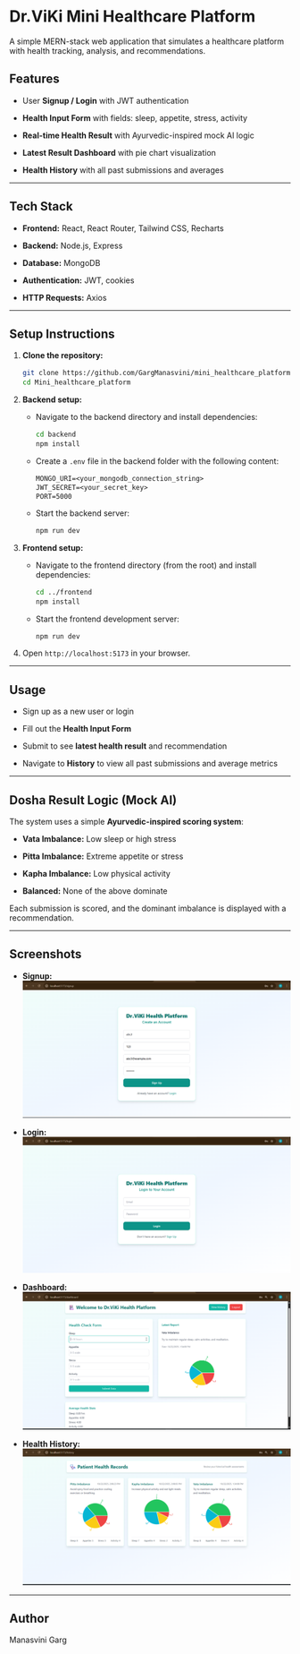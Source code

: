# Dr.ViKi Mini Healthcare Platform

A simple MERN-stack web application that simulates a healthcare platform with health tracking, analysis, and recommendations.



## Features

*   User **Signup / Login** with JWT authentication
    
*   **Health Input Form** with fields: sleep, appetite, stress, activity
    
*   **Real-time Health Result** with Ayurvedic-inspired mock AI logic
    
*   **Latest Result Dashboard** with pie chart visualization
    
*   **Health History** with all past submissions and averages
    

* * *

## Tech Stack

*   **Frontend:** React, React Router, Tailwind CSS, Recharts
    
*   **Backend:** Node.js, Express
    
*   **Database:** MongoDB
    
*   **Authentication:** JWT, cookies
    
*   **HTTP Requests:** Axios
    

* * *

## Setup Instructions

1.  **Clone the repository:**
    ```bash
    git clone https://github.com/GargManasvini/mini_healthcare_platform.git
    cd Mini_healthcare_platform
    ```

2.  **Backend setup:**
    * Navigate to the backend directory and install dependencies:
        ```bash
        cd backend
        npm install
        ```
    * Create a `.env` file in the backend folder with the following content:
        ```env
        MONGO_URI=<your_mongodb_connection_string>
        JWT_SECRET=<your_secret_key>
        PORT=5000
        ```
    * Start the backend server:
        ```bash
        npm run dev
        ```

3.  **Frontend setup:**
    * Navigate to the frontend directory (from the root) and install dependencies:
        ```bash
        cd ../frontend
        npm install
        ```
    * Start the frontend development server:
        ```bash
        npm run dev
        ```

4.  Open `http://localhost:5173` in your browser.
    

* * *

## Usage

*   Sign up as a new user or login
    
*   Fill out the **Health Input Form**
    
*   Submit to see **latest health result** and recommendation
    
*   Navigate to **History** to view all past submissions and average metrics
    

* * *

## Dosha Result Logic (Mock AI)

The system uses a simple **Ayurvedic-inspired scoring system**:

*   **Vata Imbalance:** Low sleep or high stress
    
*   **Pitta Imbalance:** Extreme appetite or stress
    
*   **Kapha Imbalance:** Low physical activity
    
*   **Balanced:** None of the above dominate
    

Each submission is scored, and the dominant imbalance is displayed with a recommendation.

* * *

## Screenshots 


*   **Signup:**
![Signup Screenshot](./screenshots/Signup.png)


*   **Login:**
![Login Screenshot](./screenshots/Login.png)


*   **Dashboard:**
![Dashboard Screenshot](./screenshots/Dashboard.png)


    
*   **Health History:**
![History Screenshot](./screenshots/History.png)
    
    

* * *

## Author

Manasvini Garg